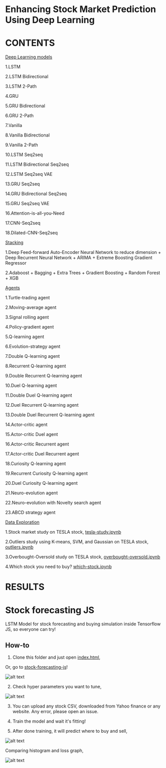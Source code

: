 # Enhancing Stock Market Prediction Using Deep Learning

# CONTENTS
[Deep Learning models](deep-learning)
  
  1.LSTM
  
  2.LSTM Bidirectional
  
  3.LSTM 2-Path
  
  4.GRU
  
  5.GRU Bidirectional
  
  6.GRU 2-Path
  
  7.Vanilla
  
  8.Vanilla Bidirectional
  
  9.Vanilla 2-Path
  
  10.LSTM Seq2seq
  
  11.LSTM Bidirectional Seq2seq
  
  12.LSTM Seq2seq VAE
  
  13.GRU Seq2seq
  
  14.GRU Bidirectional Seq2seq
  
  15.GRU Seq2seq VAE
  
  16.Attention-is-all-you-Need
  
  17.CNN-Seq2seq
  
  18.Dilated-CNN-Seq2seq

[Stacking](stacking)

  1.Deep Feed-forward Auto-Encoder Neural Network to reduce dimension + Deep Recurrent Neural Network + ARIMA + Extreme Boosting Gradient Regressor
  
  2.Adaboost + Bagging + Extra Trees + Gradient Boosting + Random Forest + XGB

[Agents](agent)
  
  1.Turtle-trading agent
  
  2.Moving-average agent
  
  3.Signal rolling agent
  
  4.Policy-gradient agent
  
  5.Q-learning agent
  
  6.Evolution-strategy agent
  
  7.Double Q-learning agent
  
  8.Recurrent Q-learning agent
  
  9.Double Recurrent Q-learning agent
  
  10.Duel Q-learning agent
  
  11.Double Duel Q-learning agent
  
  12.Duel Recurrent Q-learning agent
  
  13.Double Duel Recurrent Q-learning agent
  
  14.Actor-critic agent
  
  15.Actor-critic Duel agent
  
  16.Actor-critic Recurrent agent
  
  17.Actor-critic Duel Recurrent agent
  
  18.Curiosity Q-learning agent
  
  19.Recurrent Curiosity Q-learning agent
  
  20.Duel Curiosity Q-learning agent
  
  21.Neuro-evolution agent
  
  22.Neuro-evolution with Novelty search agent
  
  23.ABCD strategy agent

[Data Exploration](misc)

  1.Stock market study on TESLA stock, [tesla-study.ipynb](misc/tesla-study.ipynb)
  
  2.Outliers study using K-means, SVM, and Gaussian on TESLA stock, [outliers.ipynb](misc/outliers.ipynb)
  
  3.Overbought-Oversold study on TESLA stock, [overbought-oversold.ipynb](misc/overbought-oversold.ipynb)
  
  4.Which stock you need to buy? [which-stock.ipynb](misc/which-stock.ipynb)

# RESULTS

# Stock forecasting JS

LSTM Model for stock forecasting and buying simulation inside Tensorflow JS, so everyone can try!

## How-to

1. Clone this folder and just open [index.html](index.html),

Or, go to [stock-forecasting-js](stock-forecasting-js)!

![alt text](screenshot/1.png)

2. Check hyper parameters you want to tune,

![alt text](screenshot/2.png)

3. You can upload any stock CSV, downloaded from Yahoo finance or any website. Any error, please open an issue.

4. Train the model and wait it's fitting!

5. After done training, it will predict where to buy and sell,

![alt text](screenshot/3.png)

Comparing histogram and loss graph,

![alt text](screenshot/4.png)

